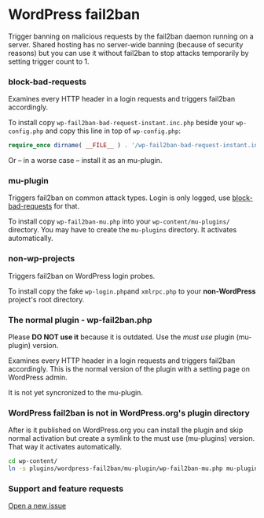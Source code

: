 # WordPress fail2ban

Trigger banning on malicious requests by the fail2ban daemon running on a server.
Shared hosting has no server-wide banning (because of security reasons)
but you can use it without fail2ban to stop attacks temporarily by setting trigger count to 1.

### block-bad-requests

Examines every HTTP header in a login requests and triggers fail2ban accordingly.

To install copy `wp-fail2ban-bad-request-instant.inc.php`
beside your `wp-config.php` and copy this line in top of `wp-config.php`:

```php
require_once dirname( __FILE__ ) . '/wp-fail2ban-bad-request-instant.inc.php';
```

Or – in a worse case – install it as an mu-plugin.

### mu-plugin

Triggers fail2ban on common attack types. Login is only logged, use
[block-bad-requests](https://github.com/szepeviktor/wordpress-fail2ban/blob/master/README.md#block-bad-requests)
for that.

To install copy `wp-fail2ban-mu.php` into your `wp-content/mu-plugins/` directory.
You may have to create the `mu-plugins` directory. It activates automatically.

### non-wp-projects

Triggers fail2ban on WordPress login probes.

To install copy the fake `wp-login.php`and `xmlrpc.php` to your **non-WordPress** project's root directory.

### The normal plugin - wp-fail2ban.php

Please **DO NOT use it** because it is outdated. Use the *must use* plugin (mu-plugin) version.

Examines every HTTP header in a login requests and triggers fail2ban accordingly.
This is the normal version of the plugin with a setting page on WordPress admin.

It is not yet syncronized to the mu-plugin.

### WordPress fail2ban is not in WordPress.org's plugin directory

After is it published on WordPress.org you can install the plugin and skip normal activation
but create a symlink to the must use (mu-plugins) version. That way it activates automatically.

```bash
cd wp-content/
ln -s plugins/wordpress-fail2ban/mu-plugin/wp-fail2ban-mu.php mu-plugins/
```

### Support and feature requests

[Open a new issue](https://github.com/szepeviktor/wordpress-fail2ban/issues/new)
